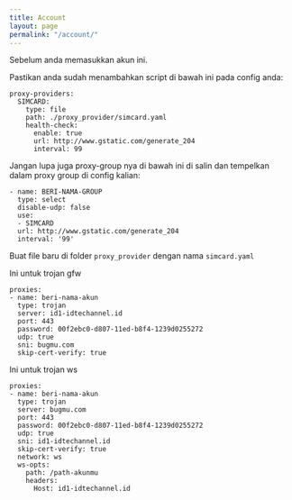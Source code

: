 ```yaml
---
title: Account
layout: page
permalink: "/account/"
---
```


Sebelum anda memasukkan akun ini.

Pastikan anda sudah menambahkan script di bawah ini pada config anda:

```
proxy-providers:
  SIMCARD:
    type: file
    path: ./proxy_provider/simcard.yaml
    health-check:
      enable: true
      url: http://www.gstatic.com/generate_204
      interval: 99
```

Jangan lupa juga proxy-group nya di bawah ini di salin dan tempelkan dalam proxy group di config kalian:

```
- name: BERI-NAMA-GROUP
  type: select
  disable-udp: false
  use:
  - SIMCARD
  url: http://www.gstatic.com/generate_204
  interval: '99'
```

Buat file baru di folder `proxy_provider` dengan nama `simcard.yaml`

Ini untuk trojan gfw

```
proxies:
- name: beri-nama-akun
  type: trojan
  server: id1-idtechannel.id
  port: 443
  password: 00f2ebc0-d807-11ed-b8f4-1239d0255272
  udp: true
  sni: bugmu.com
  skip-cert-verify: true
```

Ini untuk trojan ws

```
proxies:
- name: beri-nama-akun
  type: trojan
  server: bugmu.com
  port: 443
  password: 00f2ebc0-d807-11ed-b8f4-1239d0255272
  udp: true
  sni: id1-idtechannel.id
  skip-cert-verify: true
  network: ws
  ws-opts:
    path: /path-akunmu
    headers:
      Host: id1-idtechannel.id
```